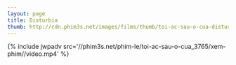 ```yaml
---
layout: page
title: Disturbia
thumb: http://cdn.phim3s.net/images/films/thumb/toi-ac-sau-o-cua-disturbia-2007.jpg
---
```

{% include jwpadv src='//phim3s.net/phim-le/toi-ac-sau-o-cua_3765/xem-phim//video.mp4' %}